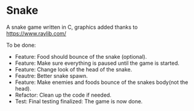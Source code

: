 # Snake
A snake game written in C, graphics added thanks to https://www.raylib.com/

To be done:
- Feature:  Food should bounce of the snake (optional).
- Feature:  Make sure everything is paused until the game is started.
- Feature:  Change look of the head of the snake. 
- Feautre:  Better snake spawn.
- Feature:  Make enemies and foods bounce of the snakes body(not the head).
- Refactor: Clean up the code if needed.
- Test:     Final testing 
finalized:  The game is now done. 
